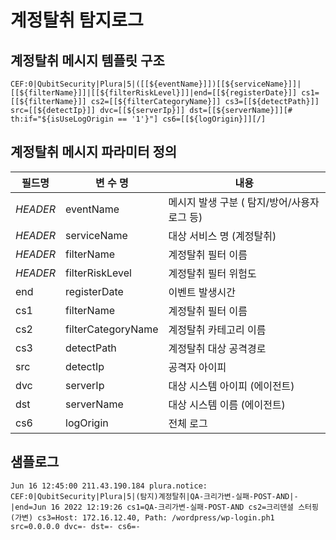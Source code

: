 # 계정탈취 탐지로그

## 계정탈취 메시지 템플릿 구조
```
CEF:0|QubitSecurity|Plura|5|([[${eventName}]])[[${serviceName}]]|[[${filterName}]]|[[${filterRiskLevel}]]|end=[[${registerDate}]] cs1=[[${filterName}]] cs2=[[${filterCategoryName}]] cs3=[[${detectPath}]] src=[[${detectIp}]] dvc=[[${serverIp}]] dst=[[${serverName}]][# th:if="${isUseLogOrigin == '1'}"] cs6=[[${logOrigin}]][/]
```

## 계정탈취 메시지 파라미터 정의
|필드명| 변 수 명                       |  내용                                   |
|-----|----------------------------|----------------------------------------|
|_HEADER_ |eventName                   | 메시지 발생 구분 ( 탐지/방어/사용자로그 등)|
|_HEADER_ |serviceName                 | 대상 서비스 명 (계정탈취)|
|_HEADER_ |filterName                  | 계정탈취 필터 이름|
|_HEADER_ |filterRiskLevel             | 계정탈취 필터 위험도|
|end|registerDate                | 이벤트 발생시간|
|cs1|filterName                  | 계정탈취 필터 이름|
|cs2|filterCategoryName          | 계정탈취 카테고리 이름     |
|cs3|detectPath                  | 계정탈취 대상 공격경로|
|src|detectIp                    | 공격자 아이피|
|dvc|serverIp                    | 대상 시스템 아이피 (에이전트)|
|dst|serverName                  | 대상 시스템 이름 (에이전트)|
|cs6|logOrigin                   | 전체 로그            |     
 
 
## 샘플로그
```
Jun 16 12:45:00 211.43.190.184 plura.notice: CEF:0|QubitSecurity|Plura|5|(탐지)계정탈취|QA-크리가변-실패-POST-AND|-|end=Jun 16 2022 12:19:26 cs1=QA-크리가변-실패-POST-AND cs2=크리덴셜 스터핑(가변) cs3=Host: 172.16.12.40, Path: /wordpress/wp-login.ph1 src=0.0.0.0 dvc=- dst=- cs6=-
```

